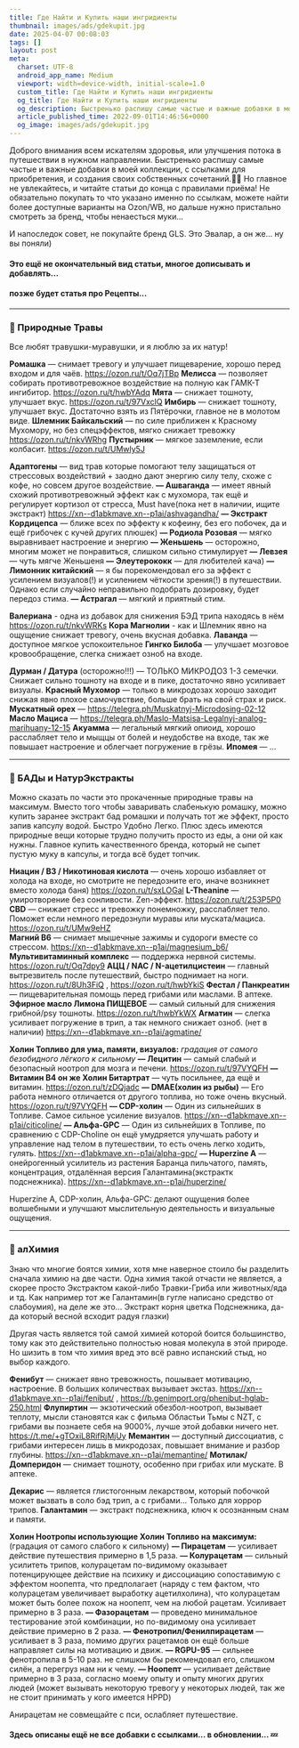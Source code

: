 ```yaml
---
title: Где Найти и Купить наши ингридиенты
thumbnail: images/ads/gdekupit.jpg
date: 2025-04-07 00:08:03
tags: []
layout: post
meta:
  charset: UTF-8
  android_app_name: Medium
  viewport: width=device-width, initial-scale=1.0
  custom_title: Где Найти и Купить наши ингридиенты
  og_title: Где Найти и Купить наши ингридиенты
  og_description: Быстренько распишу самые частые и важные добавки в моей коллекции, с ссылками для приобретения, и создания своих собственных сочетаний.
  article_published_time: 2022-09-01T14:46:56+0000
  og_image: images/ads/gdekupit.jpg
---
```



Доброго внимания всем искателям здоровья, или улучшения потока в путешествии в нужном направлении.
Быстренько распишу самые частые и важные добавки в моей коллекции, с ссылками для приобретения, и создания своих собственных сочетаний.🧙‍♂️
Но главное не увлекайтесь, и читайте статьи до конца с правилами приёма!
Не обязательно покупать то что указано именно по ссылкам, можете найти более доступные варианты на Ozon/WB, но дальше нужно пристально смотреть за бренд, чтобы ненаесться муки...

И напоследок совет, не покупайте бренд GLS. Это Эвалар, а он же... ну вы поняли)


#### Это ещё не окончательный вид статьи, многое дописывать и добавлять...

#### позже будет статья про Рецепты...

---

### 🌿 Природные Травы
Все любят травушки-муравушки, и я люблю за их натур!

**Ромашка** — снимает тревогу и улучшает пищеварение, хорошо перед входом и для чаёв. https://ozon.ru/t/Oq7jTBp
**Мелисса** — позволяет собирать противотревожное воздействие на полную как ГАМК-Т ингибитор. https://ozon.ru/t/hwbYAdq
**Мята** — снижает тошноту, улучшает вкус. https://ozon.ru/t/97VxclQ 
**Имбирь** — снижает тошноту, улучшает вкус. Достаточно взять из Пятёрочки, главное не в молотом виде.
**Шлемник Байкальский** — по силе приближен к Красному Мухомору, но без спецэффектов, мягко снижает тревожку https://ozon.ru/t/nkvWRhg
**Пустырник** — мягкое заземление, если колбасит. https://ozon.ru/t/UMwly5J

**Адаптогены** — вид трав которые помогают телу защищаться от стрессовых воздействий + заодно дают энергию силу телу, схоже с кофе, но совсем другое воздействие.
 **— Ашваганда** — имеет явный схожий противотревожный эффект как с мухомора, так ещё и регулирует кортизол от стресса, Must have(пока нет в наличии, ищите экстракт) https://xn--d1abkmave.xn--p1ai/ashvagandha/
 **— Экстракт Кордицепса** — ближе всех по эффекту к кофеину, без его побочек, да и ещё грибочек с кучей других плюшек)
 **— Родиола Розовая** — мягко выравнивает настроение и энергию
 **— Женьшень** — осторожно, многим может не понравиться, слишком сильно стимулирует
 **— Левзея** — чуть мягче Женьшеня
 **— Элеутерококк** — для любителей кача)
 **— Лимонник китайский** — я бы порекомендовал его за эффект с усилением визуалов(!) и усилением чёткости зрения(!) в путешествии. Однако если случайно неправильно подобрать дозировку, будет передоз стима.
 **— Астрагал** — мягкий и приятный стим.

**Валериана** - одна из добавок для снижения БЭД трипа находясь в нём https://ozon.ru/t/nkvWRKs
**Кора Магнолии** - как и Шлемник явно на ощущение снижает тревогу, очень вкусная добавка.
**Лаванда** — доступное мягкое успокоительное
**Гингко Билоба** — улучшает мозговое кровообращение, слегка снижает озноб на входе.

**Дурман / Датура** (осторожно!!!) — ТОЛЬКО МИКРОДОЗ 1-3 семечки. Снижает сильно тошноту на входе и в пике, достаточно явно усиливает визуалы.
**Красный Мухомор** — только в микродозах хорошо заходит снижая явно плохое самочувствие, больше брать на свой страх и риск. 
**Мускатный орех** — https://telegra.ph/Muskatnyj-Microdosing-02-12
**Масло Мациса** — https://telegra.ph/Maslo-Matsisa-Legalnyj-analog-marihuany-12-15
**Акуамма** — легальный мягкий опиоид, хорошо расслабляет тело и мыщцы от болей и неудобстве на входе, так же повышает настроение и облегчает погружение в грёзы.
**Ипомея** — ...

---

### 🧪 БАДы и НатурЭкстракты
Можно сказать по части это прокаченные природные травы на максимум. Вместо того чтобы заваривать слабенькую ромашку, можно купить заранее экстракт бад ромашки и получать тот же эффект, просто запив капсулу водой. Быстро Удобно Легко.
Плюс здесь имеются природные вещи которые трудно получить просто из еды, а они ой как нужны.
Главное купить качественного бренда, который не сыпет пустую муку в капсулы, и тогда всё будет топчик.

**Ниацин / B3 / Никотиновая кислота** — очень хорошо избавляет от холода на входе, но смотрите не передозните его, иначе возникнет вместо холода баня) https://ozon.ru/t/sxLOGal
**L-Theanine** — умиротворение без сонливости. Zen-эффект. https://ozon.ru/t/253P5P0
**CBD** — снижает стресс и тревожку понемножку, расслабляет тело. Поможет если немного передознули муравы или муската/мациса. https://ozon.ru/t/UMw9eHZ  
**Магний B6** — снимает мышечные зажимы и судороги вместе со стрессом. https://xn--d1abkmave.xn--p1ai/magnesium_b6/
**Мультивитаминный комплекс** — поддержка нервной системы. https://ozon.ru/t/Oq7dpy9
**АЦЦ / NAC / N-ацетилцистеин** — главный вытрезвитель после путешествий, быстро поднимает на ноги. https://ozon.ru/t/8Uh3FiQ , https://ozon.ru/t/hwbYkiS
**Фестал / Панкреатин** — пищеварительная помощь перед грибами или маслами. В аптеке.
**Эфирное масло Лимона ПИЩЕВОЕ** — самый сильный для снижения грибной/psy тошноты. https://ozon.ru/t/hwbYkWX
**Агматин** — слегка усиливает погружение в трип, а так немного снижает озноб. (нет в наличии) https://xn--d1abkmave.xn--p1ai/agmatine/ 

**Холин Топливо для ума, памяти, визуалов:** _градация от самого безобидного лёгкого к сильному_
 **— Лецитин** — самый слабый и безопасный ноотроп для мозга и печени. https://ozon.ru/t/97VYQFH
 **— Витамин B4 он же Холин Битартрат** — чуть посильнее, да ещё и витамин. https://ozon.ru/t/zDQjadc
 **— DMAE(холин из рыбы)** — Его работа немного отличается от другого топлива, но тоже очень вкусный. https://ozon.ru/t/97VYQFH
 **— CDP-холин** — Один из сильнейших в Топливе. Самое сильное усиление визуалов.          https://xn--d1abkmave.xn--p1ai/citicoline/
 **— Альфа-GPC** — Один из сильнейших в Топливе, по сравнению с CDP-Choline он ещё умудряется улучшать работу и управление над телом в путешествии, то есть очень легко ходить, гулять.  https://xn--d1abkmave.xn--p1ai/alpha-gpc/
 **— Huperzine A** — онейрогенный усилитель из растения Баранца пильчатого, память, концентрация, отдалённая версия Галантамина(экстрактк подснежника). https://xn--d1abkmave.xn--p1ai/huperzine/
 
Huperzine A, CDP-холин, Альфа-GPC: делают ощущения более волшебными и улучшают мыслительную деятельность и визуальные ощущения.

---
 
### 🧬 алХимия

Знаю что многие боятся химии, хотя мне наверное стоило бы разделить сначала химию на две части.
Одна химия такой отчасти не является, а скорее просто Экстрактом какой-либо Травки-Гриба или животных/яда и тд.
Как например тот же Галантамин(в гугле написано средство от слабоумия), на деле же это... Экстракт корня цветка Подснежника, да-да который весной всходит радуя глазки)

Другая часть является той самой химией которой боится большинство, тому как это действительно полностью новая молекула в этой природе.
Но шизить в том что химия вред это всё равно испанский стыд, но выбор каждого.

**Фенибут** — снижает явно тревожность, пошывает мотивацию, настроение. В больших количествах вызывает экстаз. https://xn--d1abkmave.xn--p1ai/fenibut/ , https://b.genimport.org/phenibut-hglab-250.html
**Флупиртин** — экзотический обезбол-ноотроп, вызывает теплоту, мысли становятся как с фильма Областьи Тьмы с NZT, с грибами вы познаете себя на 9000%, лучше этой добавки ничего нет. https://t.me/+gTOxiL8RifRjMjUy
**Мемантин** — доступный диссоциатив, с грибами интересен лишь в микродозах, повышает внимание и разбор глубины. https://xn--d1abkmave.xn--p1ai/memantine/
**Мотилак/Домперидон** — снимает тошноту, особенно при грибах или мускате. В аптеке.
  

**Декарис** — является глистогонным лекарством, который побочкой может вызвать в соло бэд трип, а с грибами... Только для хоррор трипов.
**Галантамин** — экстракт подснежника, ключ к осознанным снам и памяти. 

**Холин Ноотропы использующие Холин Топливо на максимум:** (градация от самого слабого к сильному)
 **— Пирацетам** — усиливает действие путешествия примерно в 1,5 раза.
 **— Колурацетам** — сильный усилитеть трипов, колурацетам по-видимому оказывает потенцирующее действие на психику и диссоциацию сопоставимую с эффектом ноопепта, что предполагает (наряду с тем фактом, что колурацетам увеличивает выработку ацетилхолина), что колурацетам может быть более похож на ноопепт, чем на любой рацетам. Усиливает примерно в 3 раза. 
 **— Фазорацетам** — проведено минимальное тестирование этой комбинации, но по-видимому она усиливает действие примерно в 2 раза. 
 **— Фенотропил/Фенилпирацетам** — усиливает в 3 раза, помимо других рацетамов он ещё больше направляет силы на мотивацию и движ.
 **— RGPU-95** — сильнее фенотропила в 5-10 раз. не слишком бы рекомендовал его, слишком силён, а перегруз нам ни к чему.
 **— Ноопепт** — усиливает действие примерно в 3 раза, согласно моему опыту и опыту многих других людей (может вызывать некоторую тревогу у некоторых людей, так же не стоит принимать у кого имеется HPPD)
 
Анирацетам не совмещайте с пси, ослабляет путешествие. 


#### Здесь описаны ещё не все добавки с ссылками... в обновлении... 💤